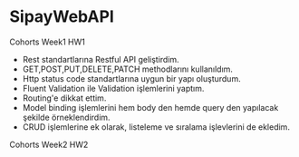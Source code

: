 # SipayWebAPI

Cohorts Week1 HW1

- Rest standartlarına Restful API geliştirdim.
- GET,POST,PUT,DELETE,PATCH methodlarını kullanıldım.
- Http status code standartlarına uygun bir yapı oluşturdum.
- Fluent Validation ile Validation işlemlerini yaptım.
- Routing'e dikkat ettim.
- Model binding işlemlerini hem body den hemde query den yapılacak şekilde örneklendirdim.
- CRUD işlemlerine ek olarak, listeleme ve sıralama işlevlerini de ekledim.

Cohorts Week2 HW2
